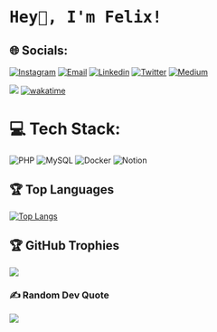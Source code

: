 <h1><samp>Hey👋, I'm Felix!</samp></h2>

## 🌐 Socials:
[![Instagram](https://img.shields.io/badge/Instagram-%23E4405F.svg?logo=Instagram&logoColor=white)](https://instagram.com/f.e.l.i.x.z)
[![Email](https://img.shields.io/badge/-Email-c14438?style=flat-square&logo=Gmail&logoColor=white&link=mailto:mail@felix.page)](mailto:mail@felix.page)
[![Linkedin](https://img.shields.io/badge/-LinkedIn-blue?style=flat-square&logo=Linkedin&logoColor=white&link=https://www.linkedin.com/in/felix-zorn-06213020b/)](https://www.linkedin.com/in/felix-zorn-06213020b/)
[![Twitter](https://img.shields.io/badge/Twitter-%231DA1F2.svg?logo=Twitter&logoColor=white)](https://twitter.com/i_am_shexpyr)
[![Medium](https://img.shields.io/badge/Medium-12100E?logo=medium&logoColor=white)](https://medium.com/@elevhate)


![](https://komarev.com/ghpvc/?username=elevhate)
[![wakatime](https://wakatime.com/badge/user/ad70fdc4-0867-45be-8b1f-e921acf3fdcb.svg)](https://wakatime.com/@ad70fdc4-0867-45be-8b1f-e921acf3fdcb)

# 💻 Tech Stack:
![PHP](https://img.shields.io/badge/php-%23777BB4.svg?style=for-the-badge&logo=php&logoColor=white) ![MySQL](https://img.shields.io/badge/mysql-%2300f.svg?style=for-the-badge&logo=mysql&logoColor=white) ![Docker](https://img.shields.io/badge/docker-%230db7ed.svg?style=for-the-badge&logo=docker&logoColor=white) ![Notion](https://img.shields.io/badge/Notion-%23000000.svg?style=for-the-badge&logo=notion&logoColor=white)

## 🏆 Top Languages
[![Top Langs](https://github-readme-stats.vercel.app/api/top-langs/?username=elevhate&custom_title=Used%20Languages)](https://github.com/elevhate/github-readme-stats)

## 🏆 GitHub Trophies
![](https://github-profile-trophy.vercel.app/?username=elevhate&theme=darkhub&no-frame=false&no-bg=true&margin-w=4)

### ✍️ Random Dev Quote
![](https://quotes-github-readme.vercel.app/api?type=horizontal&theme=radical)